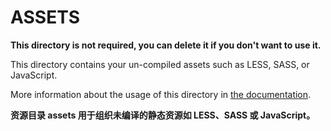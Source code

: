 # ASSETS

**This directory is not required, you can delete it if you don't want to use it.**

This directory contains your un-compiled assets such as LESS, SASS, or JavaScript.

More information about the usage of this directory in [the documentation](https://nuxtjs.org/guide/assets#webpacked).

**资源目录 assets 用于组织未编译的静态资源如 LESS、SASS 或 JavaScript。**
